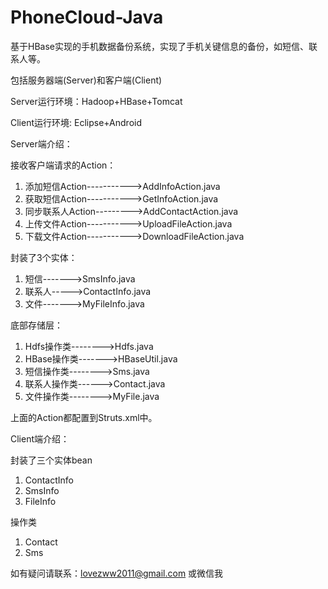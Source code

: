 PhoneCloud-Java
===============================

基于HBase实现的手机数据备份系统，实现了手机关键信息的备份，如短信、联系人等。

包括服务器端(Server)和客户端(Client)

Server运行环境：Hadoop+HBase+Tomcat

Client运行环境: Eclipse+Android

Server端介绍：

接收客户端请求的Action：

1. 添加短信Action----------->AddInfoAction.java 
2. 获取短信Action----------->GetInfoAction.java 
3. 同步联系人Action--------->AddContactAction.java 
4. 上传文件Action----------->UploadFileAction.java 
5. 下载文件Action----------->DownloadFileAction.java 

封装了3个实体： 

1. 短信------->SmsInfo.java 
2. 联系人----->ContactInfo.java 
3. 文件------->MyFileInfo.java 
 
底部存储层： 

1. Hdfs操作类-------->Hdfs.java 
2. HBase操作类------->HBaseUtil.java 
3. 短信操作类-------->Sms.java 
4. 联系人操作类------>Contact.java 
5. 文件操作类-------->MyFile.java 
 
上面的Action都配置到Struts.xml中。


Client端介绍：

封装了三个实体bean

1. ContactInfo
2. SmsInfo
3. FileInfo

操作类

1. Contact
2. Sms  

如有疑问请联系：lovezww2011@gmail.com 或微信我
